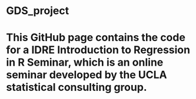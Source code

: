 # GDS_project
# This GitHub page contains the code for a IDRE Introduction to Regression in R Seminar, which is an online seminar developed by the UCLA statistical consulting group.
